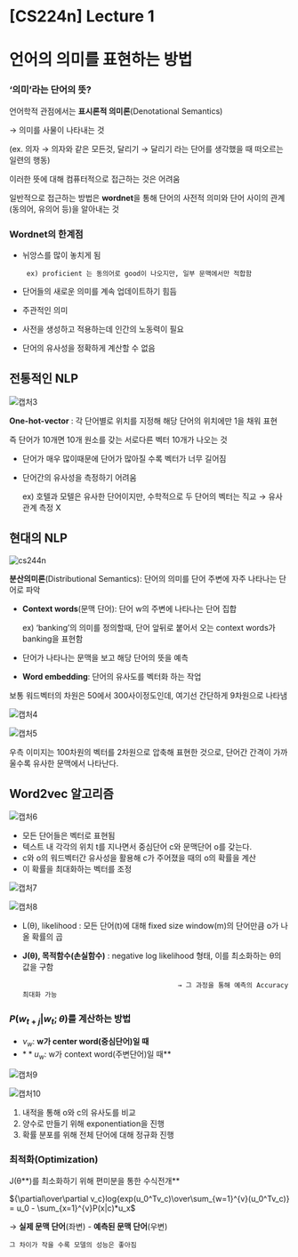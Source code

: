# [CS224n] Lecture 1

# 언어의 의미를 표현하는 방법

### ‘의미’라는 단어의 뜻?

언어학적 관점에서는 **표시론적 의미론**(Denotational Semantics)

→ 의미를 사물이 나타내는 것

(ex. 의자 → 의자와 같은 모든것, 달리기 → 달리기 라는 단어를 생각했을 때 떠오르는 일련의 행동)

이러한 뜻에 대해 컴퓨터적으로 접근하는 것은 어려움

일반적으로 접근하는 방법은 **wordnet**을 통해 단어의 사전적 의미와 단어 사이의 관계(동의어, 유의어 등)을 알아내는 것

### Wordnet의 한계점

- 뉘앙스를 많이 놓치게 됨

       ex) proficient 는 동의어로 good이 나오지만, 일부 문맥에서만 적합함

- 단어들의 새로운 의미를 계속 업데이트하기 힘듬
- 주관적인 의미
- 사전을 생성하고 적용하는데 인간의 노동력이 필요
- 단어의 유사성을 정확하게 계산할 수 없음

## 전통적인 NLP

![캡처3](https://user-images.githubusercontent.com/99728502/226260322-29c5ca64-25a2-4004-a98b-bff838b19c43.png)

**One-hot-vector** : 각 단어별로 위치를 지정해 해당 단어의 위치에만 1을 채워 표현

즉 단어가 10개면 10개 원소를 갖는 서로다른 벡터 10개가 나오는 것

- 단어가 매우 많이때문에 단어가 많아질 수록 벡터가 너무 길어짐
- 단어간의 유사성을 측정하기 어려움
    
    ex) 호텔과 모텔은 유사한 단어이지만, 수학적으로 두 단어의 벡터는 직교 → 유사관계 측정 X
    

## 현대의 NLP

![cs244n](https://user-images.githubusercontent.com/99728502/226260357-17927e71-1322-489b-b918-c1df7610bde6.png)

**분산의미론**(Distributional Semantics): 단어의 의미를 단어 주변에 자주 나타나는 단어로 파악

- **Context words**(문맥 단어): 단어 w의 주변에 나타나는 단어 집합
    
    ex) ‘banking’의 의미를 정의할때, 단어 앞뒤로 붙어서 오는 context words가 banking을 표현함
    
- 단어가 나타나는 문맥을 보고 해당 단어의 뜻을 예측
- **Word embedding**: 단어의 유사도를 벡터화 하는 작업

보통 워드벡터의 차원은 50에서 300사이정도인데, 여기선 간단하게 9차원으로 나타냄

![캡처4](https://user-images.githubusercontent.com/99728502/226260516-ef0fe018-0e41-464b-a397-020e3513ee96.png)

![캡처5](https://user-images.githubusercontent.com/99728502/226260521-479621d2-c65e-4605-86d2-c435e2c97dc8.png)

우측 이미지는 100차원의 벡터를 2차원으로 압축해 표현한 것으로, 단어간 간격이 가까울수록 유사한 문맥에서 나타난다.

## Word2vec 알고리즘

![캡처6](https://user-images.githubusercontent.com/99728502/226260550-d91fcecb-39aa-4a79-8ab1-5b0728809517.png)

- 모든 단어들은 벡터로 표현됨
- 텍스트 내 각각의 위치 t를 지나면서 중심단어 c와 문맥단어 o를 갖는다.
- c와 o의 워드벡터간 유사성을 활용해 c가 주어졌을 때의 o의 확률을 계산
- 이 확률을 최대화하는 벡터를 조정

![캡처7](https://user-images.githubusercontent.com/99728502/226260569-1d59e47c-360c-4f4a-b8bb-89e03c4822f3.png)

![캡처8](https://user-images.githubusercontent.com/99728502/226260575-f11723dd-742f-452a-8a7e-4d1b143d5574.png)

- L(θ), likelihood : 모든 단어(t)에 대해 fixed size window(m)의 단어만큼 o가 나올 확률의 곱
- **J(θ), 목적함수(손실함수)** : negative log likelihood 형태, 이를 최소화하는 θ의 값을 구함
    
                                             → 그 과정을 통해 예측의 Accuracy 최대화 가능
    

 

### $P(w_{t+j} |w_t;θ)$를 계산하는 방법

- $\nu_w:$ **w가 center word(중심단어)일 때**
- $**u_w:$ w가 context word(주변단어)일 때**

![캡처9](https://user-images.githubusercontent.com/99728502/226260590-a23ed1a7-de91-4676-b065-025f75f8ed51.png)

![캡처10](https://user-images.githubusercontent.com/99728502/226260599-4751444e-4462-4617-a460-ecbd42b12171.png)

1. 내적을 통해 o와 c의 유사도를 비교
2. 양수로 만들기 위해 exponentiation을 진행
3. 확률 분포를 위해 전체 단어에 대해 정규화 진행

### 최적화(Optimization)

J(θ**)를 최소화하기 위해 편미분을 통한 수식전개**

${\partial\over\partial v_c}log{exp(u_0^Tv_c)\over\sum_{w=1}^{v}(u_0^Tv_c)} = u_0 - \sum_{x=1}^{v}P(x|c)*u_x$

→ **실제 문맥 단어**(좌변) - **예측된 문맥 단어**(우변)

    그 차이가 작을 수록 모델의 성능은 좋아짐
